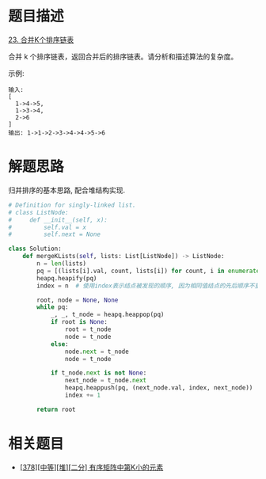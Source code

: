 # 题目描述

[23. 合并K个排序链表](https://leetcode-cn.com/problems/merge-k-sorted-lists/)

合并 k 个排序链表，返回合并后的排序链表。请分析和描述算法的复杂度。

示例:
```
输入:
[
  1->4->5,
  1->3->4,
  2->6
]
输出: 1->1->2->3->4->4->5->6
```

# 解题思路

归并排序的基本思路, 配合堆结构实现.

```python
# Definition for singly-linked list.
# class ListNode:
#     def __init__(self, x):
#         self.val = x
#         self.next = None

class Solution:
    def mergeKLists(self, lists: List[ListNode]) -> ListNode:
        n = len(lists)
        pq = [(lists[i].val, count, lists[i]) for count, i in enumerate(range(n)) if lists[i]]  # 排除空数组
        heapq.heapify(pq)
        index = n  # 使用index表示结点被发现的顺序, 因为相同值结点的先后顺序不重要, 因此加入一个递增的数值, 避免比较涉及到结点(无法比较)

        root, node = None, None
        while pq:
            _, _, t_node = heapq.heappop(pq)
            if root is None:
                root = t_node
                node = t_node
            else:
                node.next = t_node
                node = t_node

            if t_node.next is not None:
                next_node = t_node.next
                heapq.heappush(pq, (next_node.val, index, next_node))
                index += 1

        return root
```

# 相关题目

- [[378][中等][堆][二分] 有序矩阵中第K小的元素](/Algorithm/数组/378-有序矩阵中第K小的元素.md)
